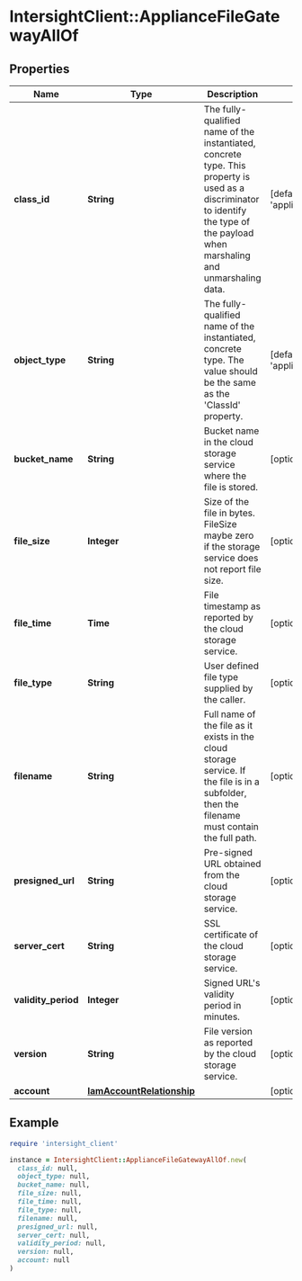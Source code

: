 # IntersightClient::ApplianceFileGatewayAllOf

## Properties

| Name | Type | Description | Notes |
| ---- | ---- | ----------- | ----- |
| **class_id** | **String** | The fully-qualified name of the instantiated, concrete type. This property is used as a discriminator to identify the type of the payload when marshaling and unmarshaling data. | [default to &#39;appliance.FileGateway&#39;] |
| **object_type** | **String** | The fully-qualified name of the instantiated, concrete type. The value should be the same as the &#39;ClassId&#39; property. | [default to &#39;appliance.FileGateway&#39;] |
| **bucket_name** | **String** | Bucket name in the cloud storage service where the file is stored. | [optional][readonly] |
| **file_size** | **Integer** | Size of the file in bytes. FileSize maybe zero if the storage service does not report file size. | [optional][readonly] |
| **file_time** | **Time** | File timestamp as reported by the cloud storage service. | [optional][readonly] |
| **file_type** | **String** | User defined file type supplied by the caller. | [optional][readonly] |
| **filename** | **String** | Full name of the file as it exists in the cloud storage service. If the file is in a subfolder, then the filename must contain the full path. | [optional][readonly] |
| **presigned_url** | **String** | Pre-signed URL obtained from the cloud storage service. | [optional][readonly] |
| **server_cert** | **String** | SSL certificate of the cloud storage service. | [optional][readonly] |
| **validity_period** | **Integer** | Signed URL&#39;s validity period in minutes. | [optional][readonly] |
| **version** | **String** | File version as reported by the cloud storage service. | [optional][readonly] |
| **account** | [**IamAccountRelationship**](IamAccountRelationship.md) |  | [optional] |

## Example

```ruby
require 'intersight_client'

instance = IntersightClient::ApplianceFileGatewayAllOf.new(
  class_id: null,
  object_type: null,
  bucket_name: null,
  file_size: null,
  file_time: null,
  file_type: null,
  filename: null,
  presigned_url: null,
  server_cert: null,
  validity_period: null,
  version: null,
  account: null
)
```

